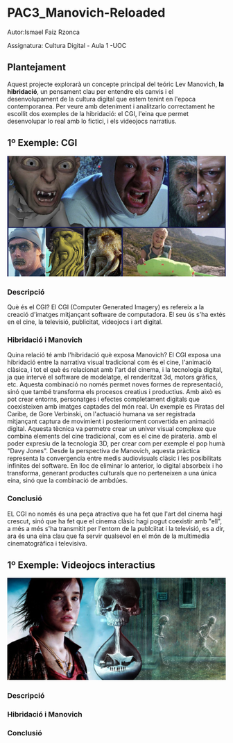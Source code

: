 # PAC3_Manovich-Reloaded

Autor:Ismael Faiz Rzonca

Assignatura: Cultura Digital - Aula 1 -UOC

## Plantejament

Aquest projecte explorarà un concepte principal del teóric Lev Manovich, **la hibridació**, un pensament clau per entendre els canvis i el desenvolupament de la cultura digital que estem tenint en l'epoca contemporanea.
Per veure amb deteniment i analitzarlo correctament he escollit dos exemples de la hibridació: el CGI, l'eina que permet desenvolupar lo real amb lo fictici, i els videojocs narratius.

## 1º Exemple: CGI

![Mi imagen](cgi.png)

### Descripció

Què és el CGI? El CGI (Computer Generated Imagery) es refereix a la creació d'imatges mitjançant software de computadora. El seu ús s'ha extés en el cine, la televisió, publicitat, videojocs i art digital.

### Hibridació i Manovich

Quina relació té amb l'hibridació què exposa Manovich? El CGI exposa una hibridació entre la narrativa visual tradicional com és el cine, l'animació clàsica, i tot el què és relacionat amb l'art del cinema, i la tecnologia digital, ja que intervé el software de modelatge, el renderitzat 3d, motors gràfics, etc. Aquesta combinació no només permet noves formes de representació, sinó que també transforma els procesos creatius i productius. Amb això es pot crear entorns, personatges i efectes completament digitals que coexisteixen amb imatges captades del món real. Un exemple es Piratas del Caribe, de Gore Verbinski, on l'actuació humana va ser registrada mitjançant captura de movimient i posteriorment convertida en animació digital. Aquesta tècnica va permetre crear un univer visual complexe que combina elements del cine tradicional, com es el cine de pirateria. amb el poder expresiu de la tecnologia 3D, per crear com per exemple el pop humà "Davy Jones".
Desde la perspectiva de Manovich, aquesta pràctica representa la convergencia entre medis audiovisuals clàsic i les posibilitats infinites del software. En lloc de eliminar lo anterior, lo digital absorbeix i ho transforma, generant productes culturals que no perteneixen a una única eina, sinó que la combinació de ambdúes.

### Conclusió

EL CGI no només és una peça atractiva que ha fet que l'art del cinema hagi crescut, sinó que ha fet que el cinema clàsic hagi pogut coexistir amb "ell", a més a més s'ha transmitit per l'entorn de la publciitat i la televisió, es a dir, ara és una eina clau que fa servir qualsevol en el món de la multimedia cinematogràfica i televisiva.

## 1º Exemple: Videojocs interactius

![Mi imagen](videojuegosinteractivos.webp)

### Descripció



### Hibridació i Manovich



### Conclusió


